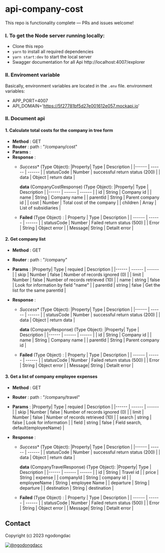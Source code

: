 # api-company-cost

This repo is functionality complete — PRs and issues welcome!
### I. To get the Node server running locally:

- Clone this repo
- `yarn` to install all required dependencies
- `yarn start:dev` to start the local server
- Swagger documentation for all Api http://localhost:4007/explorer

### II. Enviroment variable
Basically, environment variables are located in the `.env` file. environment variables:
- APP_PORT=4007
- API_DOMAIN='https://5f27781bf5d27e001612e057.mockapi.io'

### II. Document api

#### 1. Calculate total costs for the company in tree form
- **Method** : GET
- **Router** : path : "/company/cost"
- **Params** : 
- **Response** :
    + *Success** (Type Object):
        |Property| Type | Description |
        |------ | ------ | ------ |
        |   statusCode      |   Number     | successful return status (200)   |
        |   data    |   Object      |  return data                       |

        **data** (CompanyCostResponse) (Type Object):
        |Property| Type | Description |
        |------ | ------ | ------ |
        |   id      |   String     | Company id   |
        |   name    |   String      | Company name                       |
        |   parentId    |   String      | Parent company id                       |
        |   cost    |   Number      | Total cost of the company                       |
        |   children    |   Array<CompanyCostResponse>      | List of subsidiaries                       |

    + **Failed** (Type Object) :
        | Property | Type | Description |
        | ------  | ------ | ------ |
        |  statusCode  |  Number  |  Failed return status (500)    |
        |  Error  |  String  |  Object error    |
        |  Message|  String  |  Detailt error     |

#### 2. Get company list
- **Method** : GET
- **Router** : path : "/company"
- **Params** : 
    |Property| Type | requied | Description |
    |------ | ------ | ------ |
    |   skip      |   Number     | false | Number of records ignored (0)   |
    |   limit    |   Number      | false | Number of records retrieved (10)                       |
    |   name   |   string     | false | Look for information by field "name"                      |
    |   parentId   |   string     | false | Get the list for the same parentId                     |

- **Response** :
    + *Success** (Type Object):
        |Property| Type | Description |
        |------ | ------ | ------ |
        |   statusCode      |   Number     | successful return status (200)   |
        |   data    |   Object      |  return data                       |

        **data** (CompanyResponse) (Type Object):
        |Property| Type | Description |
        |------ | ------ | ------ |
        |   id      |   String     | Company id   |
        |   name    |   String      | Company name                       |
        |   parentId    |   String      | Parent company id                       |

    + **Failed** (Type Object) :
        | Property | Type | Description |
        | ------  | ------ | ------ |
        |  statusCode  |  Number  |  Failed return status (500)    |
        |  Error  |  String  |  Object error    |
        |  Message|  String  |  Detailt error     |
#### 3. Get a list of company employee expenses
- **Method** : GET
- **Router** : path : "/company/travel"
- **Params** : 
    |Property| Type | requied | Description |
    |------ | ------ | ------ |
    |   skip      |   Number     | false | Number of records ignored (0)   |
    |   limit    |   Number      | false | Number of records retrieved (10)                       |
    |   search   |   string     | false | Look for information           |
    |   field   |   string     | false | Field search, default(employeeName)                     |

- **Response** :
    + *Success** (Type Object):
        |Property| Type | Description |
        |------ | ------ | ------ |
        |   statusCode      |   Number     | successful return status (200)   |
        |   data    |   Object      |  return data                       |

        **data** (CompanyTravelResponse) (Type Object):
        |Property| Type | Description |
        |------ | ------ | ------ |
        |   id      |   String     | Travel id   |
        |   price    |   String      | expense                       |
        |   companyId    |   String      | company id                       |
        |   employeeName    |   String      | employee Name                       |
        |   departure    |   String      | departure                       |
        |   destination    |   String      | destination                       |

    + **Failed** (Type Object) :
        | Property | Type | Description |
        | ------  | ------ | ------ |
        |  statusCode  |  Number  |  Failed return status (500)    |
        |  Error  |  String  |  Object error    |
        |  Message|  String  |  Detailt error     |

## Contact
Copyright (c) 2023 ngodongdac

[![@ngodongdacc](https://img.shields.io/badge/github-moleculerjs-green.svg)](https://github.com/moleculerjs)